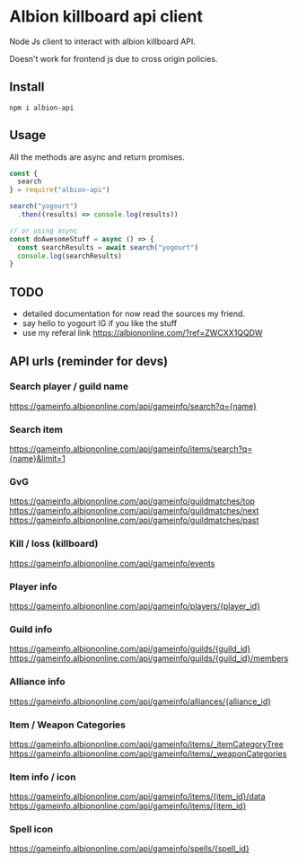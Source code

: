# Albion killboard api client

Node Js client to interact with albion killboard API.

Doesn't work for frontend js due to cross origin policies.

## Install

```
npm i albion-api
```

## Usage

All the methods are async and return promises.

```javascript
const {
  search
} = require("albion-api")

search("yogourt")
  .then((results) => console.log(results))

// or using async
const doAwesomeStuff = async () => {
  const searchResults = await search("yogourt")
  console.log(searchResults)
}

```

## TODO

- detailed documentation for now read the sources my friend.
- say hello to yogourt IG if you like the stuff
- use my referal link https://albiononline.com/?ref=ZWCXX1QQDW

## API urls (reminder for devs)
### Search player / guild name
https://gameinfo.albiononline.com/api/gameinfo/search?q={name}

### Search item
https://gameinfo.albiononline.com/api/gameinfo/items/search?q={name}&limit=1

### GvG
https://gameinfo.albiononline.com/api/gameinfo/guildmatches/top
https://gameinfo.albiononline.com/api/gameinfo/guildmatches/next
https://gameinfo.albiononline.com/api/gameinfo/guildmatches/past

### Kill / loss (killboard)
https://gameinfo.albiononline.com/api/gameinfo/events

### Player info
https://gameinfo.albiononline.com/api/gameinfo/players/{player_id}

### Guild info
https://gameinfo.albiononline.com/api/gameinfo/guilds/{guild_id}
https://gameinfo.albiononline.com/api/gameinfo/guilds/{guild_id}/members

### Alliance info
https://gameinfo.albiononline.com/api/gameinfo/alliances/{alliance_id}

### Item / Weapon Categories
https://gameinfo.albiononline.com/api/gameinfo/items/_itemCategoryTree
https://gameinfo.albiononline.com/api/gameinfo/items/_weaponCategories

### Item info / icon
https://gameinfo.albiononline.com/api/gameinfo/items/{item_id}/data
https://gameinfo.albiononline.com/api/gameinfo/items/{item_id}

### Spell icon
https://gameinfo.albiononline.com/api/gameinfo/spells/{spell_id}
